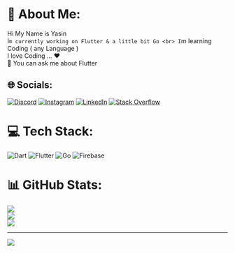 # 💫 About Me:
Hi My Name is Yasin <br>I`m currently working on Flutter & a little bit Go <br> I`m learning Coding ( any Language ) <br> I love Coding ... ❤️<br> 💬 You can ask me about Flutter 


## 🌐 Socials:
[![Discord](https://img.shields.io/badge/Discord-%237289DA.svg?logo=discord&logoColor=white)](https://discord.gg/Y4CN#0981) [![Instagram](https://img.shields.io/badge/Instagram-%23E4405F.svg?logo=Instagram&logoColor=white)](https://instagram.com/yasin_m_y) [![LinkedIn](https://img.shields.io/badge/LinkedIn-%230077B5.svg?logo=linkedin&logoColor=white)](https://linkedin.com/in/yasin-varaste) [![Stack Overflow](https://img.shields.io/badge/-Stackoverflow-FE7A16?logo=stack-overflow&logoColor=white)](https://stackoverflow.com/users/18146641) 

# 💻 Tech Stack:
![Dart](https://img.shields.io/badge/dart-%230175C2.svg?style=for-the-badge&logo=dart&logoColor=white) ![Flutter](https://img.shields.io/badge/Flutter-%2302569B.svg?style=for-the-badge&logo=Flutter&logoColor=white) ![Go](https://img.shields.io/badge/go-%2300ADD8.svg?style=for-the-badge&logo=go&logoColor=white) ![Firebase](https://img.shields.io/badge/firebase-%23039BE5.svg?style=for-the-badge&logo=firebase)
# 📊 GitHub Stats:
![](https://github-readme-stats.vercel.app/api?username=Y4CN&theme=dark&hide_border=true&include_all_commits=false&count_private=true)<br/>
![](https://github-readme-streak-stats.herokuapp.com/?user=Y4CN&theme=dark&hide_border=true)<br/>
![](https://github-readme-stats.vercel.app/api/top-langs/?username=Y4CN&theme=dark&hide_border=true&include_all_commits=false&count_private=true&layout=compact)

---
[![](https://visitcount.itsvg.in/api?id=Y4CN&icon=2&color=12)](https://visitcount.itsvg.in)

<!-- Proudly created with GPRM ( https://gprm.itsvg.in ) -->

